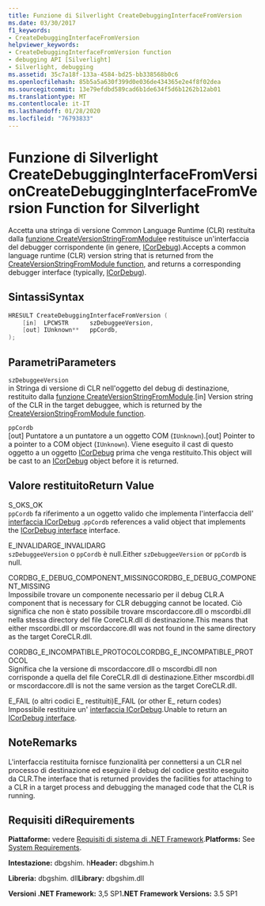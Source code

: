 ```yaml
---
title: Funzione di Silverlight CreateDebuggingInterfaceFromVersion
ms.date: 03/30/2017
f1_keywords:
- CreateDebuggingInterfaceFromVersion
helpviewer_keywords:
- CreateDebuggingInterfaceFromVersion function
- debugging API [Silverlight]
- Silverlight, debugging
ms.assetid: 35c7a18f-133a-4584-bd25-bb338568b0c6
ms.openlocfilehash: 85b5a5a630f399d0e036de434365e2e4f8f02dea
ms.sourcegitcommit: 13e79efdbd589cad6b1de634f5d6b1262b12ab01
ms.translationtype: MT
ms.contentlocale: it-IT
ms.lasthandoff: 01/28/2020
ms.locfileid: "76793833"
---
```

# <a name="createdebugginginterfacefromversion-function-for-silverlight"></a><span data-ttu-id="097b5-102">Funzione di Silverlight CreateDebuggingInterfaceFromVersion</span><span class="sxs-lookup"><span data-stu-id="097b5-102">CreateDebuggingInterfaceFromVersion Function for Silverlight</span></span>
<span data-ttu-id="097b5-103">Accetta una stringa di versione Common Language Runtime (CLR) restituita dalla [funzione CreateVersionStringFromModule](createversionstringfrommodule-function.md)e restituisce un'interfaccia del debugger corrispondente (in genere, [ICorDebug](icordebug-interface.md)).</span><span class="sxs-lookup"><span data-stu-id="097b5-103">Accepts a common language runtime (CLR) version string that is returned from the [CreateVersionStringFromModule function](createversionstringfrommodule-function.md), and returns a corresponding debugger interface (typically, [ICorDebug](icordebug-interface.md)).</span></span>  
  
## <a name="syntax"></a><span data-ttu-id="097b5-104">Sintassi</span><span class="sxs-lookup"><span data-stu-id="097b5-104">Syntax</span></span>  
  
```cpp  
HRESULT CreateDebuggingInterfaceFromVersion (  
    [in]  LPCWSTR      szDebuggeeVersion,  
    [out] IUnknown**   ppCordb,  
);  
```  
  
## <a name="parameters"></a><span data-ttu-id="097b5-105">Parametri</span><span class="sxs-lookup"><span data-stu-id="097b5-105">Parameters</span></span>  
 `szDebuggeeVersion`  
 <span data-ttu-id="097b5-106">in Stringa di versione di CLR nell'oggetto del debug di destinazione, restituito dalla [funzione CreateVersionStringFromModule](createversionstringfrommodule-function.md).</span><span class="sxs-lookup"><span data-stu-id="097b5-106">[in] Version string of the CLR in the target debuggee, which is returned by the [CreateVersionStringFromModule function](createversionstringfrommodule-function.md).</span></span>  
  
 `ppCordb`  
 <span data-ttu-id="097b5-107">[out] Puntatore a un puntatore a un oggetto COM (`IUnknown`).</span><span class="sxs-lookup"><span data-stu-id="097b5-107">[out] Pointer to a pointer to a COM object (`IUnknown`).</span></span> <span data-ttu-id="097b5-108">Viene eseguito il cast di questo oggetto a un oggetto [ICorDebug](icordebug-interface.md) prima che venga restituito.</span><span class="sxs-lookup"><span data-stu-id="097b5-108">This object will be cast to an [ICorDebug](icordebug-interface.md) object before it is returned.</span></span>  
  
## <a name="return-value"></a><span data-ttu-id="097b5-109">Valore restituito</span><span class="sxs-lookup"><span data-stu-id="097b5-109">Return Value</span></span>  
 <span data-ttu-id="097b5-110">S_OK</span><span class="sxs-lookup"><span data-stu-id="097b5-110">S_OK</span></span>  
 <span data-ttu-id="097b5-111">`ppCordb` fa riferimento a un oggetto valido che implementa l'interfaccia dell' [interfaccia ICorDebug](icordebug-interface.md) .</span><span class="sxs-lookup"><span data-stu-id="097b5-111">`ppCordb` references a valid object that implements the [ICorDebug interface](icordebug-interface.md) interface.</span></span>  
  
 <span data-ttu-id="097b5-112">E_INVALIDARG</span><span class="sxs-lookup"><span data-stu-id="097b5-112">E_INVALIDARG</span></span>  
 <span data-ttu-id="097b5-113">`szDebuggeeVersion` o `ppCordb` è null.</span><span class="sxs-lookup"><span data-stu-id="097b5-113">Either `szDebuggeeVersion` or `ppCordb` is null.</span></span>  
  
 <span data-ttu-id="097b5-114">CORDBG_E_DEBUG_COMPONENT_MISSING</span><span class="sxs-lookup"><span data-stu-id="097b5-114">CORDBG_E_DEBUG_COMPONENT_MISSING</span></span>  
 <span data-ttu-id="097b5-115">Impossibile trovare un componente necessario per il debug CLR.</span><span class="sxs-lookup"><span data-stu-id="097b5-115">A component that is necessary for CLR debugging cannot be located.</span></span> <span data-ttu-id="097b5-116">Ciò significa che non è stato possibile trovare mscordaccore.dll o mscordbi.dll nella stessa directory del file CoreCLR.dll di destinazione.</span><span class="sxs-lookup"><span data-stu-id="097b5-116">This means that either mscordbi.dll or mscordaccore.dll was not found in the same directory as the target CoreCLR.dll.</span></span>  
  
 <span data-ttu-id="097b5-117">CORDBG_E_INCOMPATIBLE_PROTOCOL</span><span class="sxs-lookup"><span data-stu-id="097b5-117">CORDBG_E_INCOMPATIBLE_PROTOCOL</span></span>  
 <span data-ttu-id="097b5-118">Significa che la versione di mscordaccore.dll o mscordbi.dll non corrisponde a quella del file CoreCLR.dll di destinazione.</span><span class="sxs-lookup"><span data-stu-id="097b5-118">Either mscordbi.dll or mscordaccore.dll is not the same version as the target CoreCLR.dll.</span></span>  
  
 <span data-ttu-id="097b5-119">E_FAIL (o altri codici E_ restituiti)</span><span class="sxs-lookup"><span data-stu-id="097b5-119">E_FAIL (or other E_ return codes)</span></span>  
 <span data-ttu-id="097b5-120">Impossibile restituire un' [interfaccia ICorDebug](icordebug-interface.md).</span><span class="sxs-lookup"><span data-stu-id="097b5-120">Unable to return an [ICorDebug interface](icordebug-interface.md).</span></span>  
  
## <a name="remarks"></a><span data-ttu-id="097b5-121">Note</span><span class="sxs-lookup"><span data-stu-id="097b5-121">Remarks</span></span>  
 <span data-ttu-id="097b5-122">L'interfaccia restituita fornisce funzionalità per connettersi a un CLR nel processo di destinazione ed eseguire il debug del codice gestito eseguito da CLR.</span><span class="sxs-lookup"><span data-stu-id="097b5-122">The interface that is returned provides the facilities for attaching to a CLR in a target process and debugging the managed code that the CLR is running.</span></span>  
  
## <a name="requirements"></a><span data-ttu-id="097b5-123">Requisiti di</span><span class="sxs-lookup"><span data-stu-id="097b5-123">Requirements</span></span>  
 <span data-ttu-id="097b5-124">**Piattaforme:** vedere [Requisiti di sistema di .NET Framework](../../../../docs/framework/get-started/system-requirements.md).</span><span class="sxs-lookup"><span data-stu-id="097b5-124">**Platforms:** See [System Requirements](../../../../docs/framework/get-started/system-requirements.md).</span></span>  
  
 <span data-ttu-id="097b5-125">**Intestazione:** dbgshim. h</span><span class="sxs-lookup"><span data-stu-id="097b5-125">**Header:** dbgshim.h</span></span>  
  
 <span data-ttu-id="097b5-126">**Libreria:** dbgshim. dll</span><span class="sxs-lookup"><span data-stu-id="097b5-126">**Library:** dbgshim.dll</span></span>  
  
 <span data-ttu-id="097b5-127">**Versioni .NET Framework:** 3,5 SP1</span><span class="sxs-lookup"><span data-stu-id="097b5-127">**.NET Framework Versions:** 3.5 SP1</span></span>
